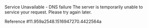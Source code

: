 Service Unavailable - DNS failure The server is temporarily unable to service your request. Please try again later.

Reference #11.959a2548.1516947270.4422564a